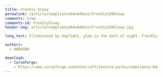 ```yaml
---
title: Freshly Glowy
permalink: /article/compliance64xAddons/Freshly%20Glowy
comments: true
comments-id: FreshlyGlowy
header-img: article/compliance64xAddons/Freshly%20Glowy.jpg

long_text: Illuminated by daylight, glow in the dark of night. Freshly Glowy add-on adds a sort of light to blocks and items when you're in a dark place. This add-on must requeired Optifine and to have Compliance 64x to work proprely.

authors:
  - HARAG0N

download:
  - CurseForge:
    - https://www.curseforge.com/minecraft/texture-packs/compliance-64x-freshly-glowy
---
```


